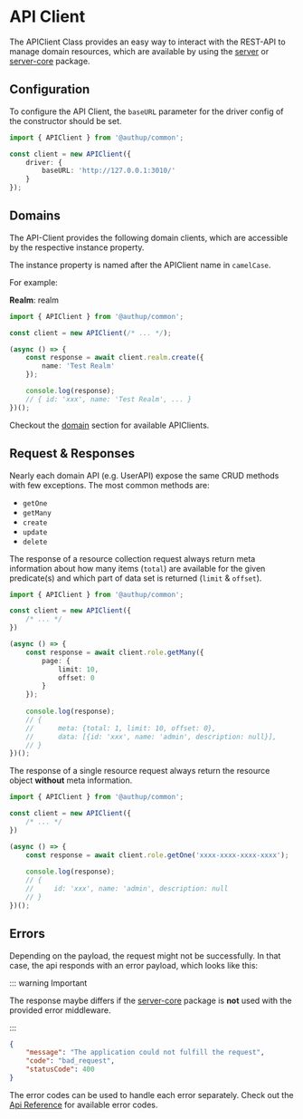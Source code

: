 # API Client

The APIClient Class provides an easy way to interact with the REST-API to manage domain resources, 
which are available by using the [server](../../packages/server/index.md) or [server-core](../contributing/index.md) package.

## Configuration

To configure the API Client, the `baseURL` parameter for the driver config of the constructor should be set.


```typescript
import { APIClient } from '@authup/common';

const client = new APIClient({
    driver: {
        baseURL: 'http://127.0.0.1:3010/'
    }
});
```

## Domains

The API-Client provides the following domain clients, which are accessible by the respective
instance property.

The instance property is named after the APIClient name in `camelCase`.

For example:

**Realm**: realm

```typescript
import { APIClient } from '@authup/common';

const client = new APIClient(/* ... */);

(async () => {
    const response = await client.realm.create({
        name: 'Test Realm'
    });

    console.log(response);
    // { id: 'xxx', name: 'Test Realm', ... }
})();

```

Checkout the [domain](../../packages/common/domains.md) section for available APIClients.

## Request & Responses

Nearly each domain API (e.g. UserAPI) expose the same CRUD methods with few exceptions.
The most common methods are: 
- `getOne`
- `getMany`
- `create`
- `update`
- `delete`

The response of a resource collection request always return meta information about how many items (`total`) are available for the given
predicate(s) and which part of data set is returned (`limit` & `offset`).

```typescript
import { APIClient } from '@authup/common';

const client = new APIClient({
    /* ... */
})

(async () => {
    const response = await client.role.getMany({
        page: {
            limit: 10,
            offset: 0
        }
    });
    
    console.log(response);
    // {
    //      meta: {total: 1, limit: 10, offset: 0},
    //      data: [{id: 'xxx', name: 'admin', description: null}], 
    // }
})();
```

The response of a single resource request always return the resource object **without** meta information.

```typescript
import { APIClient } from '@authup/common';

const client = new APIClient({
    /* ... */
})

(async () => {
    const response = await client.role.getOne('xxxx-xxxx-xxxx-xxxx');
    
    console.log(response);
    // {
    //     id: 'xxx', name: 'admin', description: null
    // }
})();
```

## Errors

Depending on the payload, the request might not be successfully. In that case,
the api responds with an error payload, which looks like this:

::: warning Important

The response maybe differs if the [server-core](../contributing/index.md) package is **not** used with the provided error middleware.

:::

```json
{
    "message": "The application could not fulfill the request",
    "code": "bad_request",
    "statusCode": 400
}
```

The error codes can be used to handle each error separately. Check out the [Api Reference](../../packages/common/error-api-reference.md#errorcode) for available error codes.


